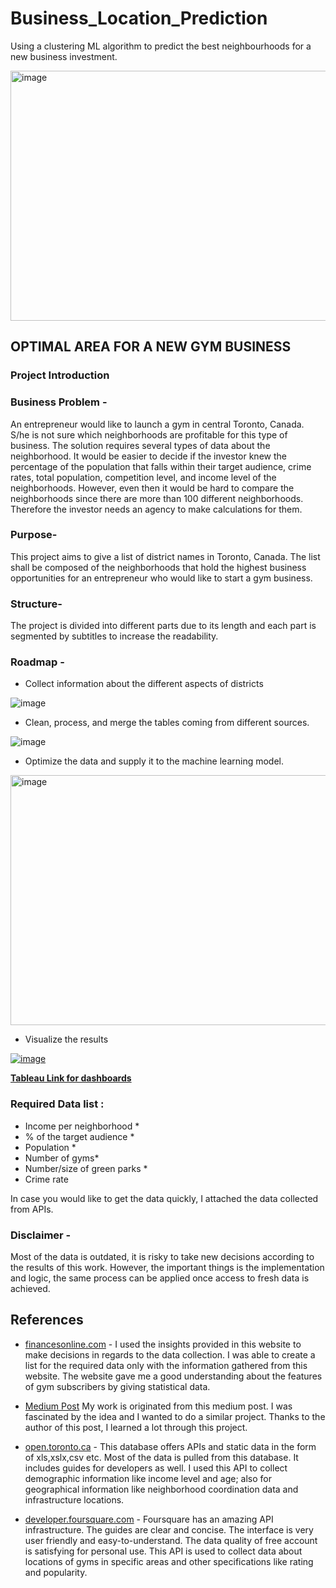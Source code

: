 # Business_Location_Prediction
Using a clustering ML algorithm to predict the best neighbourhoods for a new business investment. 

<!-- Adjust the width and height values as needed -->
<img src="https://user-images.githubusercontent.com/105684729/187290588-78e748dc-0883-4620-8113-f15e3aa48eaa.png" alt="image" width="700" height="400">


## OPTIMAL AREA FOR A NEW GYM BUSINESS 
### Project Introduction
### Business Problem - 
An entrepreneur would like to launch a gym in central Toronto, Canada. S/he is not sure which neighborhoods are profitable for this type of business. The solution requires several types of data about the neighborhood. It would be easier to decide if the investor knew the percentage of the population that falls within their target audience, crime rates, total population, competition level, and income level of the neighborhoods. However, even then it would be hard to compare the neighborhoods since there are more than 100 different neighborhoods. Therefore the investor needs an agency to make calculations for them.

### Purpose- 
This project aims to give a list of district names in Toronto, Canada. The list shall be composed of the neighborhoods that hold the highest business opportunities for an entrepreneur who would like to start a gym business. 

### Structure- 
The project is divided into different parts due to its length and each part is segmented by subtitles to increase the readability.

### Roadmap -
- Collect information about the different aspects of districts

![image](https://user-images.githubusercontent.com/105684729/187066378-d1e2eebf-7034-47ed-80f6-cdadaf986d24.png)



- Clean, process, and merge the tables coming from different sources.

![image](https://user-images.githubusercontent.com/105684729/187152488-09053451-9678-4b3f-bc38-67b2f8972db8.png)


- Optimize the data and supply it to the machine learning model.

<img src="https://github.com/YusufGulcan/Business-Location-Prediction/assets/105684729/0c30a16a-b2ab-4bbe-bd35-07c3022b3fe6" alt="image" width="600" height="400">

- Visualize the results 


[![image](https://user-images.githubusercontent.com/105684729/187288823-b5bc2b15-253b-45d4-bb1e-fffc2a0fa1aa.png)](https://public.tableau.com/views/Book1_16617773505490/Story1?:language=en-GB&:display_count=n&:origin=viz_share_link)

[**Tableau Link for dashboards**](https://public.tableau.com/app/profile/yusuf.gulcan/viz/Book1_16617773505490/GymBusness?publish=yes)


### Required Data list :
- Income per neighborhood *
- % of the target audience *
- Population *
- Number of gyms*
- Number/size of green parks *
- Crime rate

In case you would like to get the data quickly, I attached the data collected from APIs.


### Disclaimer - 
Most of the data is outdated, it is risky to take new decisions according to the results of this work. However, the important things is the implementation and logic,  the same process can be applied once access to fresh data is achieved.

## References
- [financesonline.com](financesonline.com) - I used the insights provided in this website to make decisions in regards to the data collection. I was able to create a list for the required data only with the information gathered from this website. The website gave me a good understanding about the features of gym subscribers by giving statistical data.

- [Medium Post](https://medium.com/mlearning-ai/end-to-end-data-science-project-beginner-version-part-1-96e59bdfbc5b) My work is originated from this medium post. I was fascinated by the idea and I wanted to do a similar project. Thanks to the author of this post, I learned a lot through this project.

- [open.toronto.ca](open.toronto.ca) - This database offers APIs and static data in the form of xls,xslx,csv etc. Most of the data is pulled from this database. It includes guides for developers as well. I used this API to collect demographic information like income level and age; also for geographical information like neighborhood coordination data and infrastructure locations.

- [developer.foursquare.com](developer.foursquare.com) - Foursquare has an amazing API infrastructure. The guides are clear and concise. The interface is very user friendly and easy-to-understand. The data quality of free account is satisfying for personal use. This API is used to collect data about locations of gyms in specific areas and other specifications like rating and popularity.



